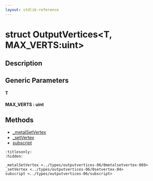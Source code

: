 ```yaml
---
layout: stdlib-reference
---
```


# struct OutputVertices\<T, MAX\_VERTS:uint\>

## Description



## Generic Parameters

####  <a id="typeparam-T"></a>T
####  <a id="decl-MAX_VERTS"></a>MAX\_VERTS  : uint

## Methods

* [\_metalSetVertex](0metalsetvertex-069.md)
* [\_setVertex](0setvertex-04.md)
* [subscript](subscript.md)


```{toctree}
:titlesonly:
:hidden:

_metalSetVertex <../types/outputvertices-06/0metalsetvertex-069>
_setVertex <../types/outputvertices-06/0setvertex-04>
subscript <../types/outputvertices-06/subscript>
```

<script>
// Fix .md links to .html when on ReadTheDocs
if (window.location.hostname.includes('readthedocs') || 
    window.location.hostname.includes('rtfd.io')) {
  document.addEventListener('DOMContentLoaded', function() {
    const links = document.querySelectorAll('a');
    links.forEach(link => {
      if (link.getAttribute('href') && link.getAttribute('href').endsWith('.md')) {
        link.href = link.href.replace(/\.md($|#|\?)/, '.html$1');
      }
    });
  });
}
</script>
